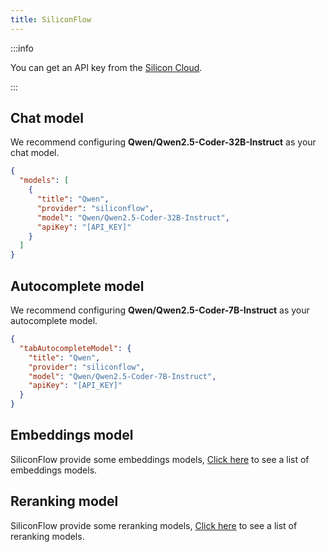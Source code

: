 ```yaml
---
title: SiliconFlow
---
```


:::info

You can get an API key from the [Silicon Cloud](https://cloud.siliconflow.cn/account/ak).

:::

## Chat model

We recommend configuring **Qwen/Qwen2.5-Coder-32B-Instruct** as your chat model.

```json title="config.json (Deprecated)"
{
  "models": [
    {
      "title": "Qwen",
      "provider": "siliconflow",
      "model": "Qwen/Qwen2.5-Coder-32B-Instruct",
      "apiKey": "[API_KEY]"
    }
  ]
}
```

## Autocomplete model

We recommend configuring **Qwen/Qwen2.5-Coder-7B-Instruct** as your autocomplete model.

```json title="config.json (Deprecated)"
{
  "tabAutocompleteModel": {
    "title": "Qwen",
    "provider": "siliconflow",
    "model": "Qwen/Qwen2.5-Coder-7B-Instruct",
    "apiKey": "[API_KEY]"
  }
}
```

## Embeddings model

SiliconFlow provide some embeddings models, [Click here](https://siliconflow.cn/models) to see a list of embeddings models.

## Reranking model

SiliconFlow provide some reranking models, [Click here](https://siliconflow.cn/models) to see a list of reranking models.
